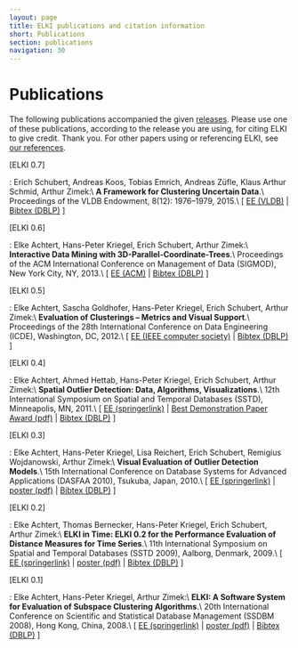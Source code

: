 ```yaml
---
layout: page
title: ELKI publications and citation information
short: Publications
section: publications
navigation: 30
---
```



Publications
============

The following publications accompanied the given [releases](/releases). Please use one of these publications, according to the release you are using, for citing ELKI to give credit. Thank you. For other papers using or referencing ELKI, see [our references](/references).

[ELKI 0.7] <a name="release0.7" />

: Erich Schubert, Andreas Koos, Tobias Emrich, Andreas Züfle, Klaus Arthur Schmid, Arthur Zimek:\\
**A Framework for Clustering Uncertain Data**.\\
Proceedings of the VLDB Endowment, 8(12): 1976–1979, 2015.\\
\[ [EE (VLDB)](http://www.vldb.org/pvldb/vol8/p1976-schubert.pdf) | [Bibtex (DBLP)](http://dblp.uni-trier.de/rec/bibtex/journals/pvldb/SchubertKEZSZ15) \]

[ELKI 0.6] <a name="release0.6" />

: Elke Achtert, Hans-Peter Kriegel, Erich Schubert, Arthur Zimek:\\
**Interactive Data Mining with 3D-Parallel-Coordinate-Trees**.\\
Proceedings of the ACM International Conference on Management of Data (SIGMOD), New York City, NY, 2013.\\
\[ [EE (ACM)](http://dx.doi.org/10.1145/2463676.2463696) | [Bibtex (DBLP)](http://dblp.uni-trier.de/rec/bibtex/conf/sigmod/AchtertKSZ13) \]

[ELKI 0.5] <a name="release0.5" />

: Elke Achtert, Sascha Goldhofer, Hans-Peter Kriegel, Erich Schubert, Arthur Zimek:\\
**Evaluation of Clusterings – Metrics and Visual Support**.\\
Proceedings of the 28th International Conference on Data Engineering (ICDE), Washington, DC, 2012.\\
\[ [EE (IEEE computer society)](http://doi.ieeecomputersociety.org/10.1109/ICDE.2012.128) | [Bibtex (DBLP)](http://dblp.uni-trier.de/rec/bibtex/conf/icde/AchtertGKSZ12) \]

[ELKI 0.4] <a name="release0.4" />

: Elke Achtert, Ahmed Hettab, Hans-Peter Kriegel, Erich Schubert, Arthur Zimek:\\
**Spatial Outlier Detection: Data, Algorithms, Visualizations**.\\
12th International Symposium on Spatial and Temporal Databases (SSTD), Minneapolis, MN, 2011.\\
\[ [EE (springerlink)](http://dx.doi.org/10.1007/978-3-642-22922-0_41) | [Best Demonstration Paper Award (pdf)](http://www.dbs.ifi.lmu.de/~zimek/publications/SSTD2011/SSTD11-DemonstrationAward.pdf) | [Bibtex (DBLP)](http://dblp.uni-trier.de/rec/bibtex/conf/ssd/AchtertHKSZ11) \]

[ELKI 0.3] <a name="release0.3" />

: Elke Achtert, Hans-Peter Kriegel, Lisa Reichert, Erich Schubert, Remigius Wojdanowski, Arthur Zimek:\\
**Visual Evaluation of Outlier Detection Models**.\\
15th International Conference on Database Systems for Advanced Applications (DASFAA 2010), Tsukuba, Japan, 2010.\\
\[ [EE (springerlink)](http://dx.doi.org/10.1007/978-3-642-12098-5_34) | [poster (pdf)](http://www.dbs.ifi.lmu.de/~zimek/publications/DASFAA2010/elki-poster.pdf) | [Bibtex (DBLP)](http://dblp.uni-trier.de/rec/bibtex/conf/dasfaa/AchtertKRSWZ10) \]

[ELKI 0.2] <a name="release0.2" />

: Elke Achtert, Thomas Bernecker, Hans-Peter Kriegel, Erich Schubert, Arthur Zimek:\\
**ELKI in Time: ELKI 0.2 for the Performance Evaluation of Distance Measures for Time Series**.\\
11th International Symposium on Spatial and Temporal Databases (SSTD 2009), Aalborg, Denmark, 2009.\\
\[ [EE (springerlink)](http://dx.doi.org/10.1007/978-3-642-02982-0_35) | [poster (pdf)](http://www.dbs.ifi.lmu.de/~zimek/publications/SSTD2009/sstd09-elki-poster.pdf) | [Bibtex (DBLP)](http://dblp.uni-trier.de/rec/bibtex/conf/ssd/AchtertBKSZ09) \]

[ELKI 0.1] <a name="release0.1" />

: Elke Achtert, Hans-Peter Kriegel, Arthur Zimek:\\
**ELKI: A Software System for Evaluation of Subspace Clustering Algorithms**.\\
20th International Conference on Scientific and Statistical Database Management (SSDBM 2008), Hong Kong, China, 2008.\\
\[ [EE (springerlink)](http://www.springerlink.com/content/vu077716401l103j/) | [poster (pdf)](http://www.dbs.ifi.lmu.de/~zimek/publications/SSDBM2008/elkiposter.pdf) | [Bibtex (DBLP)](http://dblp.uni-trier.de/rec/bibtex/conf/ssdbm/AchtertKZ08) \]
